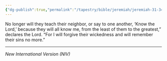 ```yaml
---
{"dg-publish":true,"permalink":"/tapestry/bible/jeremiah/jeremiah-31-34/","title":"Jeremiah 31:34","hide":true,"tags":["bible-verse","bible-verse"],"dgHomeLink":true,"dgShowLocalGraph":true,"dgEnableSearch":true}
---
```



No longer will they teach their neighbor, or say to one another, ‘Know the Lord,’
because they will all know me, from the least of them to the greatest,”
declares the Lord. “For I will forgive their wickedness and will remember their sins no more.”

---
*New International Version (NIV)*